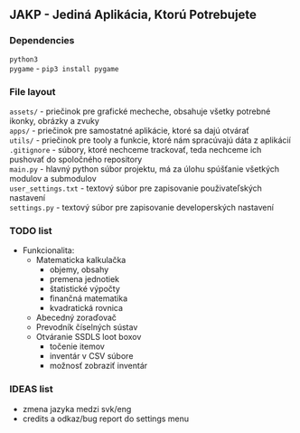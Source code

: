## JAKP - Jediná Aplikácia, Ktorú Potrebujete

### Dependencies
`python3` <br />
`pygame` - `pip3 install pygame` <br />

### File layout
`assets/` - priečinok pre grafické mecheche, obsahuje všetky potrebné ikonky, obrázky a zvuky <br />
`apps/` - priečinok pre samostatné aplikácie, ktoré sa dajú otvárať <br />
`utils/` - priečinok pre tooly a funkcie, ktoré nám spracúvajú dáta z aplikácií <br />
`.gitignore` - súbory, ktoré nechceme trackovať, teda nechceme ich pushovať do spoločného repository <br />
`main.py` - hlavný python súbor projektu, má za úlohu spúšťanie všetkých modulov a submodulov <br />
`user_settings.txt` - textový súbor pre zapisovanie použivateľských nastavení <br />
`settings.py` - textový súbor pre zapisovanie developerských nastavení <br />

### TODO list
* Funkcionalita:
	* Matematicka kalkulačka
		* objemy, obsahy
		* premena jednotiek
		* štatistické výpočty
		* finančná matematika
		* kvadratická rovnica
	* Abecedný zoraďovač
	* Prevodník číselných sústav
	* Otváranie SSDLS loot boxov
		* točenie itemov
		* inventár v CSV súbore
		* možnosť zobraziť inventár

### IDEAS list
* zmena jazyka medzi svk/eng
* credits a odkaz/bug report do settings menu
